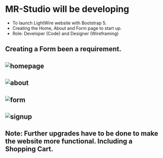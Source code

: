 # MR-Studio will be developing
- To launch LightWire website with Bootstrap 5.
- Creating the Home, About and Form page to start up.
- Role: Developer (Code) and Designer (Wireframing)

Creating a Form been a requirement.
-

![homepage](https://github.com/user-attachments/assets/af347d6c-de7c-4b99-b3cb-3f06f89dc3e6)
-
![about](https://github.com/user-attachments/assets/4ab88fe0-0bf2-471a-8f73-3bcfa814ab80)
-
![form](https://github.com/user-attachments/assets/45938e9e-1f02-45d1-aa82-ea53b2492e1a)
-
![signup](https://github.com/user-attachments/assets/7fbba007-2e08-4c94-912a-0fc2b507b5f8)
-



Note: Further upgrades have to be done to make the website more functional.
Including a Shopping Cart.
-
